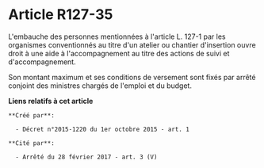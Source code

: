 # Article R127-35

L'embauche des personnes mentionnées à l'article L. 127-1 par les organismes conventionnés au titre d'un atelier ou chantier
d'insertion ouvre droit à une aide à l'accompagnement au titre des actions de suivi et d'accompagnement. 

Son montant maximum et ses conditions de versement sont fixés par arrêté conjoint des ministres chargés de l'emploi et du
budget.

**Liens relatifs à cet article**

	**Créé par**:

	  - Décret n°2015-1220 du 1er octobre 2015 - art. 1

	**Cité par**:

	  - Arrêté du 28 février 2017 - art. 3 (V)
